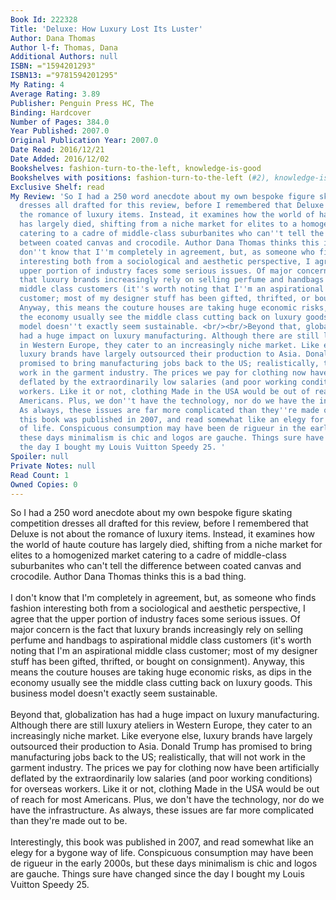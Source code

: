 ```yaml
---
Book Id: 222328
Title: 'Deluxe: How Luxury Lost Its Luster'
Author: Dana Thomas
Author l-f: Thomas, Dana
Additional Authors: null
ISBN: ="1594201293"
ISBN13: ="9781594201295"
My Rating: 4
Average Rating: 3.89
Publisher: Penguin Press HC, The
Binding: Hardcover
Number of Pages: 384.0
Year Published: 2007.0
Original Publication Year: 2007.0
Date Read: 2016/12/21
Date Added: 2016/12/02
Bookshelves: fashion-turn-to-the-left, knowledge-is-good
Bookshelves with positions: fashion-turn-to-the-left (#2), knowledge-is-good (#149)
Exclusive Shelf: read
My Review: 'So I had a 250 word anecdote about my own bespoke figure skating competition
  dresses all drafted for this review, before I remembered that Deluxe is not about
  the romance of luxury items. Instead, it examines how the world of haute couture
  has largely died, shifting from a niche market for elites to a homogenized market
  catering to a cadre of middle-class suburbanites who can''t tell the difference
  between coated canvas and crocodile. Author Dana Thomas thinks this is a bad thing.<br/><br/>I
  don''t know that I''m completely in agreement, but, as someone who finds fashion
  interesting both from a sociological and aesthetic perspective, I agree that the
  upper portion of industry faces some serious issues. Of major concern is the fact
  that luxury brands increasingly rely on selling perfume and handbags to aspirational
  middle class customers (it''s worth noting that I''m an aspirational middle class
  customer; most of my designer stuff has been gifted, thrifted, or bought on consignment).
  Anyway, this means the couture houses are taking huge economic risks, as dips in
  the economy usually see the middle class cutting back on luxury goods. This business
  model doesn''t exactly seem sustainable. <br/><br/>Beyond that, globalization has
  had a huge impact on luxury manufacturing. Although there are still luxury ateliers
  in Western Europe, they cater to an increasingly niche market. Like everyone else,
  luxury brands have largely outsourced their production to Asia. Donald Trump has
  promised to bring manufacturing jobs back to the US; realistically, that will not
  work in the garment industry. The prices we pay for clothing now have been artificially
  deflated by the extraordinarily low salaries (and poor working conditions) for overseas
  workers. Like it or not, clothing Made in the USA would be out of reach for most
  Americans. Plus, we don''t have the technology, nor do we have the infrastructure.
  As always, these issues are far more complicated than they''re made out to be.<br/><br/>Interestingly,
  this book was published in 2007, and read somewhat like an elegy for a bygone way
  of life. Conspicuous consumption may have been de rigueur in the early 2000s, but
  these days minimalism is chic and logos are gauche. Things sure have changed since
  the day I bought my Louis Vuitton Speedy 25. '
Spoiler: null
Private Notes: null
Read Count: 1
Owned Copies: 0
---
```


So I had a 250 word anecdote about my own bespoke figure skating competition dresses all drafted for this review, before I remembered that Deluxe is not about the romance of luxury items. Instead, it examines how the world of haute couture has largely died, shifting from a niche market for elites to a homogenized market catering to a cadre of middle-class suburbanites who can't tell the difference between coated canvas and crocodile. Author Dana Thomas thinks this is a bad thing.<br/><br/>I don't know that I'm completely in agreement, but, as someone who finds fashion interesting both from a sociological and aesthetic perspective, I agree that the upper portion of industry faces some serious issues. Of major concern is the fact that luxury brands increasingly rely on selling perfume and handbags to aspirational middle class customers (it's worth noting that I'm an aspirational middle class customer; most of my designer stuff has been gifted, thrifted, or bought on consignment). Anyway, this means the couture houses are taking huge economic risks, as dips in the economy usually see the middle class cutting back on luxury goods. This business model doesn't exactly seem sustainable. <br/><br/>Beyond that, globalization has had a huge impact on luxury manufacturing. Although there are still luxury ateliers in Western Europe, they cater to an increasingly niche market. Like everyone else, luxury brands have largely outsourced their production to Asia. Donald Trump has promised to bring manufacturing jobs back to the US; realistically, that will not work in the garment industry. The prices we pay for clothing now have been artificially deflated by the extraordinarily low salaries (and poor working conditions) for overseas workers. Like it or not, clothing Made in the USA would be out of reach for most Americans. Plus, we don't have the technology, nor do we have the infrastructure. As always, these issues are far more complicated than they're made out to be.<br/><br/>Interestingly, this book was published in 2007, and read somewhat like an elegy for a bygone way of life. Conspicuous consumption may have been de rigueur in the early 2000s, but these days minimalism is chic and logos are gauche. Things sure have changed since the day I bought my Louis Vuitton Speedy 25. 